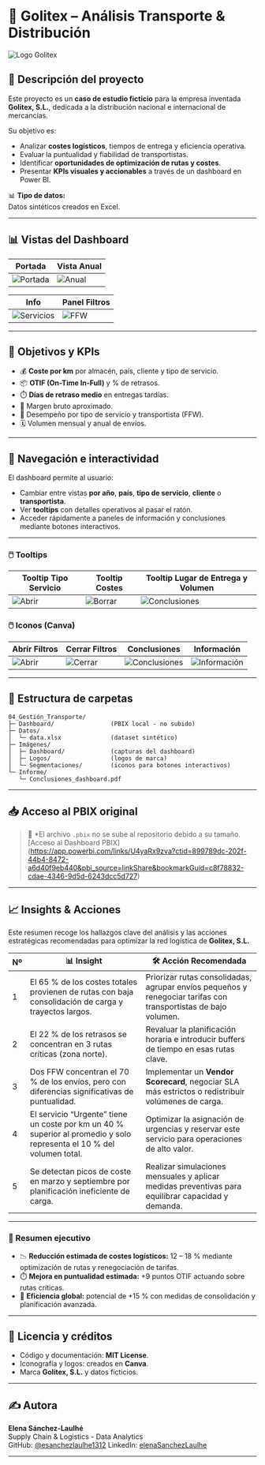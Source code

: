 # 🚛 Golitex – Análisis Transporte & Distribución

![Logo Golitex](Imágenes/Logos/Logo_empresa.png)

## 🧭 Descripción del proyecto

Este proyecto es un **caso de estudio ficticio** para la empresa inventada **Golitex, S.L.**, dedicada a la distribución nacional e internacional de mercancías.  

Su objetivo es:
- Analizar **costes logísticos**, tiempos de entrega y eficiencia operativa.
- Evaluar la puntualidad y fiabilidad de transportistas.
- Identificar **oportunidades de optimización de rutas y costes**.
- Presentar **KPIs visuales y accionables** a través de un dashboard en Power BI.

📊 **Tipo de datos:**  
Datos sintéticos creados en Excel.

---

## 📊 Vistas del Dashboard

| Portada | Vista Anual |
|---------|-------------|
| ![Portada](Imágenes/Dashboard/Portada.png) | ![Anual](Imágenes/Dashboard/Dashboard_2021.png) | ![Anual](Imágenes/Dashboard/Dashboard_2022.png)

| Info | Panel Filtros |
|-----------|-------------------|
| ![Servicios](Imágenes/Dashboard/Dashboard_info.png) | ![FFW](Imágenes/Dashboard/Dashboard_panel_filtros.png) |

---

## 🎯 Objetivos y KPIs

- 💰 **Coste por km** por almacén, país, cliente y tipo de servicio.  
- 📦 **OTIF (On-Time In-Full)** y % de retrasos.  
- ⏱️ **Días de retraso medio** en entregas tardías.  
- 🧾 Margen bruto aproximado.  
- 🧭 Desempeño por tipo de servicio y transportista (FFW).  
- 🗓️ Volumen mensual y anual de envíos.

---

## 🧭 Navegación e interactividad

El dashboard permite al usuario:
- Cambiar entre vistas **por año**, **país**, **tipo de servicio**, **cliente** o **transportista**.  
- Ver **tooltips** con detalles operativos al pasar el ratón.  
- Acceder rápidamente a paneles de información y conclusiones mediante botones interactivos.

---

### 🖱️ Tooltips

| Tooltip Tipo Servicio | Tooltip Costes | Tooltip Lugar de Entrega y Volumen |
|-----------------------|----------------|------------------------------------|
| ![Abrir](Imágenes/Dashboard/Tooltip1.png) | ![Borrar](Imágenes/Dashboard/Tooltip2.png) | ![Conclusiones](Imágenes/Dashboard/Tooltip3.png) |

### 🖱️ Iconos (Canva)

| Abrir Filtros | Cerrar Filtros | Conclusiones | Información |
|---------------|----------------|--------------|--------------|
| ![Abrir](Imágenes/Filtros/Abrir_Filtros.png) | ![Cerrar](Imágenes/Filtros/Cerrar_Filtros.png) | ![Conclusiones](Imágenes/Filtros/Conclusiones.png) | ![Información](Imágenes/Filtros/Info.png) |

---

## 📂 Estructura de carpetas

```plaintext
04_Gestión_Transporte/
├─ Dashboard/                (PBIX local - no subido)
├─ Datos/
│  └─ data.xlsx              (dataset sintético)
├─ Imágenes/
│  ├─ Dashboard/             (capturas del dashboard)
│  ├─ Logos/                 (logos de marca)
│  └─ Segmentaciones/        (iconos para botones interactivos)
└─ Informe/
   └─ Conclusiones_dashboard.pdf
```
---

## 📥 Acceso al PBIX original

> 📌 *El archivo `.pbix` no se sube al repositorio debido a su tamaño.  
> [Acceso al Dashboard PBIX] (https://app.powerbi.com/links/U4yaRx9zva?ctid=899789dc-202f-44b4-8472-a6d40f9eb440&pbi_source=linkShare&bookmarkGuid=c8f78832-cdae-4346-9d5d-6243dcc5d727)


---

## 📈 Insights & Acciones

Este resumen recoge los hallazgos clave del análisis y las acciones estratégicas recomendadas para optimizar la red logística de **Golitex, S.L.**

| Nº | 📊 Insight                                                                 | 🛠️ Acción Recomendada                                                                                                 |
|----|-----------------------------------------------------------------------------|-----------------------------------------------------------------------------------------------------------------------|
| 1  | El 65 % de los costes totales provienen de rutas con baja consolidación de carga y trayectos largos. | Priorizar rutas consolidadas, agrupar envíos pequeños y renegociar tarifas con transportistas de bajo volumen. |
| 2  | El 22 % de los retrasos se concentran en 3 rutas críticas (zona norte).     | Revaluar la planificación horaria e introducir buffers de tiempo en esas rutas clave.                                |
| 3  | Dos FFW concentran el 70 % de los envíos, pero con diferencias significativas de puntualidad. | Implementar un **Vendor Scorecard**, negociar SLA más estrictos o redistribuir volúmenes de carga.              |
| 4  | El servicio “Urgente” tiene un coste por km un 40 % superior al promedio y solo representa el 10 % del volumen total. | Optimizar la asignación de urgencias y reservar este servicio para operaciones de alto valor.                   |
| 5  | Se detectan picos de coste en marzo y septiembre por planificación ineficiente de carga. | Realizar simulaciones mensuales y aplicar medidas preventivas para equilibrar capacidad y demanda.             |

---

### 📌 Resumen ejecutivo

- 📉 **Reducción estimada de costes logísticos:** 12 – 18 % mediante optimización de rutas y renegociación de tarifas.  
- ⏱️ **Mejora en puntualidad estimada:** +9 puntos OTIF actuando sobre rutas críticas.  
- 🚀 **Eficiencia global:** potencial de +15 % con medidas de consolidación y planificación avanzada.

---

## 📄 Licencia y créditos

- Código y documentación: **MIT License**.  
- Iconografía y logos: creados en **Canva**.  
- Marca **Golitex, S.L.** y datos ficticios.

---

## ✍️ Autora

**Elena Sánchez-Laulhé**  
Supply Chain & Logistics - Data Analytics  
GitHub: [@esanchezlaulhe1312](https://github.com/esanchezlaulhe1312)
LinkedIn: [elenaSanchezLaulhe](https://www.linkedin.com/in/elena-sanchez-laulhe/)

---
